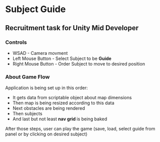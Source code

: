 # Subject Guide
## Recruitment task for Unity Mid Developer
### Controls
- WSAD - Camera movment
- Left Mouse Button - Select Subject to be <b> Guide </b>
- Right Mouse Button - Order Subject to move to desired position

### About Game Flow
Application is being set up in this order:

- It gets data from scriptable object about map dimensions
- Then map is being resized according to this data
- Next obstacles are being rendered
- Then subjects
- And last but not least <b> nav grid </b> is being baked

After those steps, user can play the game (save, load, select guide from panel or by clicking on desired subject)
